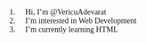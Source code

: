 <font face="Consolas">
<ol>
<li>👋 Hi, I’m @VericuAdevarat</li>
<li>👀 I’m interested in Web Development</li>
<li>🌱 I’m currently learning HTML</li>
</ol>
</font>
